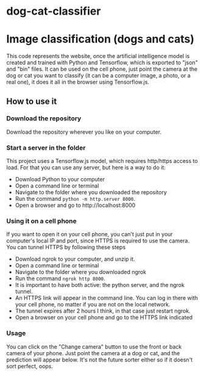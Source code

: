 # dog-cat-classifier
# Image classification (dogs and cats)
This code represents the website, once the artificial intelligence model is created and trained with Python and Tensorflow, which is exported to "json" and "bin" files.
It can be used on the cell phone, just point the camera at the dog or cat you want to classify (it can be a computer image, a photo, or a real one), it does it all in the browser using Tensorflow.js.

## How to use it

### Download the repository
Download the repository wherever you like on your computer.

### Start a server in the folder
This project uses a Tensorflow.js model, which requires http/https access to load.
For that you can use any server, but here is a way to do it:
- Download Python to your computer
- Open a command line or terminal
- Navigate to the folder where you downloaded the repository
- Run the command `python -m http.server 8000`.
- Open a browser and go to http://localhost:8000

### Using it on a cell phone
If you want to open it on your cell phone, you can't just put in your computer's local IP and port, since HTTPS is required to use the camera. You can tunnel HTTPS by following these steps
- Download ngrok to your computer, and unzip it.
- Open a command line or terminal
- Navigate to the folder where you downloaded ngrok
- Run the command `ngrok http 8000`.
- It is important to have both active: the python server, and the ngrok tunnel.
- An HTTPS link will appear in the command line. You can log in there with your cell phone, no matter if you are not on the local network.
- The tunnel expires after 2 hours I think, in that case just restart ngrok.
- Open a browser on your cell phone and go to the HTTPS link indicated

### Usage
You can click on the "Change camera" button to use the front or back camera of your phone. Just point the camera at a dog or cat, and the prediction will appear below. It's not the future sorter either so if it doesn't sort perfect, oops.
